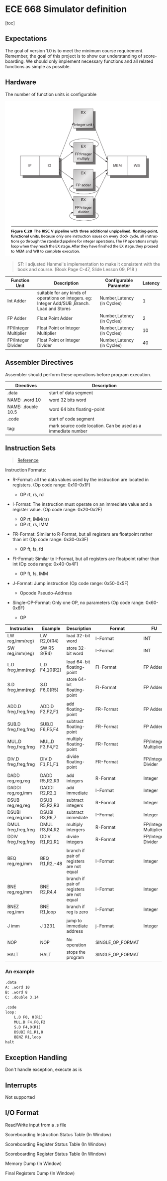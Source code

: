 # ECE 668 Simulator definition
[toc]

## Expectations

The goal of version 1.0 is to meet the minimum course requirement. Remember, the goal of this project is to show our understanding of score-boarding. We should only implement necessary functions and all related functions as simple as possible.

## Hardware

The number of function units is configurable

<img src="image-20201110145819420.png" alt="image-20201110145819420" style="zoom:67%;" />

>  ST: I adjusted Hanmei's implementation to make it consistent with the book and course. (Book Page C-47, Slide Lesson 09, P18 ) 


| Function Unit    | Description| Configurable Parameter |Latency|
| -------- |-------- |-------- |-------- |
| Int Adder    | suitable for any kinds of operations on integers. eg: Integer Add/SUB ,Branch. Load and Stores |Number,Latency (in Cycles)|1|
| FP Adder   | Float Point Adder      |Number,Latency (in Cycles)|2|
| FP/Integer Multiplier | Float Point or Integer Multiplier |Number,Latency (in Cycles)|10|
| FP/Integer Divider | Float Point or Integer Divider  |Number,Latency (in Cycles)|40|

## Assembler Directives

Assembler should perform these operations before program execution.


| Directives |  Description|
| ----------- | ------ |
| .data       | start of data segment   |
| NAME: .word  10| word 32 bits word |
| NAME: .double 10.5| word 64 bits floating-point |
| .code         | start of code segment |
| tag:         | mark source code location. Can be used as a immediate number |

## Instruction Sets

> [Reference](https://en.wikibooks.org/wiki/MIPS_Assembly/Instruction_Formats)

Instruction Formats:
- R-Format:  all the data values used by the instruction are located in registers. (Op code range: 0x10-0x1F)
  
  - OP rt, rs, rd
- I-Format:  The instruction must operate on an immediate value and a register value.  (Op code range: 0x20-0x2F)
  - OP rt, IMM(rs)
  - OP  rt, rs, IMM
- FR-Format: Similar to R-Format, but all registers are floatpoint rather than int (Op code range: 0x30-0x3F)
  
  - OP ft, fs, fd
- FI-Format: Similar to I-Format, but all registers are floatpoint rather than int (Op code range: 0x40-0x4F)
  
  - OP ft, fs, IMM
- J-Format: Jump instruction  (Op code range: 0x50-0x5F)
  
  - Opcode Pseudo-Address 
- Single-OP-Format: Only one OP, no parameters   (Op code range: 0x60-0x6F)
  
  - OP
  


| Instruction | Example | Description|Format|FU|OpCode|
| ----------- | ---- | ------ | ------ |------ |------ |
| LW reg,imm(reg) |LW R2,0(R4)|load 32-bit word|I-Format|INT|0x20|
| SW reg,imm(reg)|SW R5 8(R4)|store 32-bit word|I-Format|INT|0x21|
| ||||||
| L.D freg,imm(reg) |L.D F4,10(R2)|load 64-bit floating-point|FI-Format|FP Adder|0x40|
| S.D freg,imm(reg)|S.D F6,0(R5)|store 64-bit floating-point|FI-Format|FP Adder|0x41|
| ||||||
| ADD.D freg,freg,freg| ADD.D F2,F2,F1  |add floating-point|FR-Format|FP Adder|0x30|
| SUB.D freg,freg,freg | SUB.D F6,F5,F4 |subtract floating-point|FR-Format|FP Adder|0x31|
| MUL.D freg,freg,freg| MUL.D F3,F4,F2 |multiply floating-point|FR-Format|FP/Integer Multiplier|0x32|
| DIV.D freg,freg,freg| DIV.D F1,F1,F1  |divide floating-point|FR-Format|FP/Integer Divider|0x33|
| ||||||
| DADD reg,reg,reg| DADD R5,R2,R3 | add integers|R-Format|Integer|0x10|
| DADDI reg,reg,imm| DADDI R2,R2,1 | add immediate|I-Format|Integer|0x22|
| DSUB reg,reg,reg| DSUB R5,R2,R3 | subtract integers|R-Format|Integer|0x11|
| DSUBI reg,reg,imm| DSUBI R3,R6,7 | subtract immediate|I-Format|Integer|0x23|
| DMUL freg,freg,freg| DMUL R3,R4,R2 |multiply intergers|R-Format|FP/Integer Multiplier|0x12|
| DDIV freg,freg,freg| DDIV R1,R1,R1  |divide integers|R-Format|FP/Integer Divider|0x13|
| ||||||
| BEQ reg,reg,imm| BEQ R1,R2,-48  |branch if pair of registers are not equal|I-Format|Integer|0x24|
| BNE reg,reg,imm| BNE R2,R4,4  |branch if pair of registers are not equal|I-Format|Integer|0x25|
| BNEZ reg,imm| BNE R1,loop  |branch if reg is zero|I-Format|Integer|0x26|
| ||||||
| J imm | J 1231 | jump to immediate address         |j-Format|Integer|0x50|
| ||||||
| NOP | NOP | No operation    | SINGLE_OP_FORMAT ||0x60|
| HALT | HALT | stops the program    |SINGLE_OP_FORMAT||0x61|

### An example
```
.data
A: .word 10
B: .word 8
C: .double 3.14

.code
loop: 
    L.D F0, 0(R1)
    MUL.D F4,F0,F2
    S.D F4,0(R1)
    DSUBI R1,R1,8
    BENZ R1,loop
halt
```

## Exception Handling

Don't handle exception, execute as is

## Interrupts

Not supported


## I/O Format

Read/Write input from a .s file

Scoreboarding Instruction Status Table (In Window)

Scoreboarding Register Status Table (In Window)

Scoreboarding Register Status Table (In Window)

Memory Dump (In Window)

Final Registers Dump (In Window)

